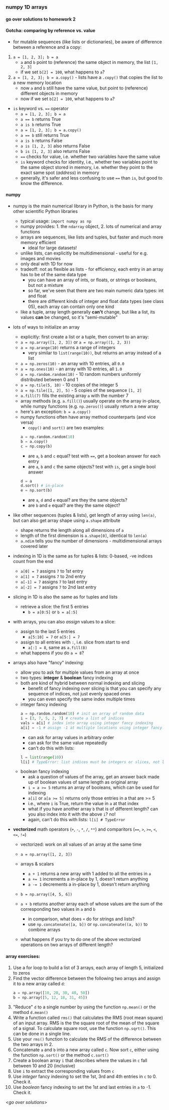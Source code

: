 ### numpy 1D arrays

#### go over solutions to homework 2

#### Gotcha: comparing by reference vs. value

- for mutable sequences (like lists or dictionaries), be aware of difference between a reference and a copy:
1. `a = [1, 2, 3]; b = a`
    - `a` and `b` point to (reference) the same object in memory, the list `[1, 2, 3]`
    - if we set `b[2] = 100`, what happens to `a`?
2. `a = [1, 2, 3]; b = a.copy()` - lists have a `.copy()` that copies the list to a new memory location
    - now `a` and `b` still have the same value, but point to (reference) different objects in memory
    - now if we set `b[2] = 100`, what happens to `a`?
- `is` keyword vs. `==` operator
    - `a = [1, 2, 3]; b = a`
    - `a == b` returns True
    - `a is b` returns True
    - `a = [1, 2, 3]; b = a.copy()`
    - `a == b` still returns True
    - `a is b` returns False
    - `a is [1, 2, 3]` also returns False
    - `b is [1, 2, 3]` also returns False
    - `==` checks for value, i.e. whether two variables have the same value
    - `is` keyword checks for identity, i.e., whether two variables point to the same object stored in memory, i.e. whether they point to the exact same spot (*address*) in memory
    - generally, it's safer and less confusing to use `==` than `is`, but good to know
    the difference.

#### numpy

- numpy is the main numerical library in Python, is the basis for many other scientific Python libraries
    - typical usage: `import numpy as np`
    - numpy provides: 1. the `ndarray` object, 2. lots of numerical and array functions
    - arrays are sequences, like lists and tuples, but faster and much more memory efficient
        - ideal for large datasets!
    - unlike lists, can explicitly be multidimensional - useful for e.g. images and movies
    - only deal with 1D for now
    - tradeoff: not as flexible as lists - for efficiency, each entry in an array has to be of the same data type
        - you can have an array of ints, or floats, or strings or booleans, but not a mixture
        - so far, we've seen that there are two main numeric data types: int and float
        - there are different kinds of integer and float data types (see class 05), each array can contain only one kind
    - like a tuple, array length generally **can't** change, but like a list, its values **can** be changed, so it's "semi-mutable"

- lots of ways to initialize an array
    - explicitly: first create a list or a tuple, then convert to an array:
    - `a = np.array([1, 2, 3])` or `a = np.array((1, 2, 3))`
    - `a = np.arange(10)` returns a range of integers
        - very similar to `list(range(10))`, but returns an array instead of a list
    - `a = np.zeros(10)` - an array with 10 entries, all `0.0`
    - `a = np.ones(10)` - an array with 10 entries, all `1.0`
    - `a = np.random.random(10)` - 10 random numbers uniformly distributed between 0 and 1
    - `a = np.tile(5, 10)` - 10 copies of the integer 5
    - `a = np.tile([1, 2], 5)` - 5 copies of the sequence `[1, 2]`
    - `a.fill(7)` fills the existing array `a` with the number 7
    - array methods (e.g. `a.fill()`) usually operate on the array in-place, while numpy functions (e.g. `np.zeros()`) usually return a new array
    - here's an exception: `b = a.copy()`
    - numpy functions often have array method counterparts (and vice versa)
        - `copy()` and `sort()` are two examples:
        ```python
        a = np.random.random(10)
        b = a.copy()
        c = np.copy(b)
        ````
        - are `a`, `b` and `c` equal? test with `==`, get a boolean answer for each entry
        - are `a`, `b` and `c` the same objects? test with `is`, get a single bool answer
        ```python
        d = a
        d.sort() # in-place
        e = np.sort(b)
        ````
        - are `a`, `d` and `e` equal? are they the same objects?
        - are `b` and `e` equal? are they the same object?

- like other sequences (tuples & lists), get length of array using `len(a)`, but can also get array shape using `a.shape` attribute
    - shape returns the length along all dimensions of `a`
    - length of the first dimension is `a.shape[0]`, identical to `len(a)`
    - `a.ndim` tells you the number of dimensions - multidimensional arrays covered later

- indexing in 1D is the same as for tuples & lists: 0-based, -ve indices count from the end
    - `a[0] = 7` assigns `7` to 1st entry
    - `a[1] = 7` assigns `7` to 2nd entry
    - `a[-1] = 7` assigns `7` to last entry
    - `a[-2] = 7` assigns `7` to 2nd last entry

- slicing in 1D is also the same as for tuples and lists
    - retrieve a slice: the first 5 entries
        - `b = a[0:5]` or `b = a[:5]`
- with arrays, you can also *assign* values to a slice:
    - assign to the last 5 entries
        - `a[5:10] = 7` or `a[5:] = 7`
    - assign to all entries with `:`, i.e. slice from start to end
        - `a[:] = 8`, same as `a.fill(8)`
    - what happens if you do `a = 8`?

- arrays also have "fancy" indexing:
    - allow you to ask for multiple values from an array at once
    - two types: **integer** & **boolean** fancy indexing
    - both are kind of hybrid between normal indexing and slicing
        - benefit of fancy indexing over slicing is that you can specify any sequence of indices, not just evenly spaced ones
        - you can even specify the same index multiple times
    - integer fancy indexing
        ```python
        a = np.random.random(10) # init an array of random data
        i = [3, 7, 5, 2, 7] # create a list of indices
        vals = a[i] # index into array using integer fancy indexing
        a[i] = -1 # assign -1 at multiple locations using integer fancy indexing
        ````
        - can ask for array values in arbitrary order
        - can ask for the same value repeatedly
        - can't do this with lists:
        ```python
        l = list(range(10))
        l[i] # TypeError: list indices must be integers or slices, not list
        ````
    - boolean fancy indexing
        - ask a question of values of the array, get an answer back made up of boolean values of same length as original array
        - `i = a >= 5` returns an array of booleans, which can be used for indexing
        - `a[i]` or `a[a >= 5]` returns only those entries in a that are >= 5
        - i.e., where `i` is True, return the value in `a` at that index
        - what if you have another array `b` that is of different length? can you also index into it with the above `i`? no!
        - again, can't do this with lists: `l[i] # TypeError`

- **vectorized** math operators (`+`, `-`, `*`, `/`, `**`) and comparitors (`==`, `>`, `>=`, `<`, `<=`, `!=`)
    - vectorized: work on all values of an array at the same time
    - `a = np.array([1, 2, 3])`
    - arrays & scalars
        - `a + 1` returns a new array with 1 added to all the entries in `a`
        - `a += 1` increments a in-place by 1, doesn't return anything
        - `a -= 1` decrements a in-place by 1, doesn't return anything

    - `b = np.array([4, 5, 6])`
    - `a + b` returns another array each of whose values are the sum of the corresponding two values in `a` and `b`
        - in comparison, what does `+` do for strings and lists?
        - use `np.concatenate([a, b])` or `np.concatenate((a, b))` to combine arrays
    - what happens if you try to do one of the above vectorized operations on two arrays of different length?

#### array exercises:

1. Use a for loop to build a list of 3 arrays, each array of length 5, initialized to zeros
2. Find the vector difference between the following two arrays and assign it to a new array called `d`:
    ```python
    a = np.array([10, 20, 30, 40, 50])
    b = np.array([5, 12, 18, 31, 45])
    ````
3. "Reduce" `d` to a single number by using the function `np.mean()` or the method `d.mean()`
4. Write a function called `rms()` that calculates the RMS (root mean square) of an input array. RMS is the the square root of the mean of the square of a signal. To calculate square root, use the function `np.sqrt()`. This can be done in a single line.
5. Use your `rms()` function to calculate the RMS of the difference between the two arrays in 2.
6. Concatenate `a` and `b` into a new array called `c`. Now sort `c`, either using the function `np.sort()` or the method `c.sort()`
7. Create a boolean array `i` that describes where the values in `c` fall between 10 and 20 (inclusive)
8. Use `i` to extract the corresponding values from `c`
9. Use *integer* fancy indexing to set the 1st, 3rd and 4th entries in `c` to 0. Check it.
10. Use *boolean* fancy indexing to set the 1st and last entries in `a` to -1. Check it.

<*go over solutions*>
